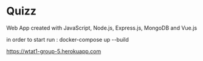 # Quizz
Web App created with JavaScript, Node.js, Express.js, MongoDB and Vue.js


in order to start run : docker-compose up --build

https://wtat1-group-5.herokuapp.com
